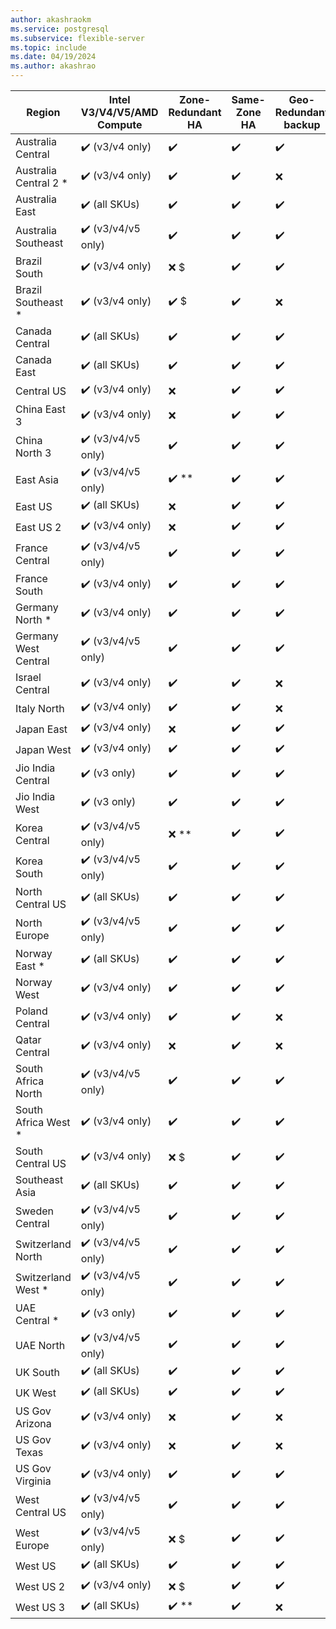 ```yaml
---
author: akashraokm
ms.service: postgresql
ms.subservice: flexible-server
ms.topic: include
ms.date: 04/19/2024
ms.author: akashrao
---
```

| Region | Intel V3/V4/V5/AMD Compute | Zone-Redundant HA | Same-Zone HA | Geo-Redundant backup | 
| ------ | -------------------------- | ----------------- | ------------ | -------------------- | 
| Australia Central | :heavy_check_mark: (v3/v4 only) | :heavy_check_mark: | :heavy_check_mark: | :heavy_check_mark: | 
| Australia Central 2 * | :heavy_check_mark: (v3/v4 only) | :heavy_check_mark: | :heavy_check_mark: | :x: | 
| Australia East | :heavy_check_mark: (all SKUs) | :heavy_check_mark: | :heavy_check_mark: | :heavy_check_mark: | 
| Australia Southeast | :heavy_check_mark: (v3/v4/v5 only) | :heavy_check_mark: | :heavy_check_mark: | :heavy_check_mark: | 
| Brazil South | :heavy_check_mark: (v3/v4 only) | :x: $ | :heavy_check_mark: | :heavy_check_mark: | 
| Brazil Southeast * | :heavy_check_mark: (v3/v4 only) | :heavy_check_mark: $ | :heavy_check_mark: | :x: | 
| Canada Central | :heavy_check_mark: (all SKUs) | :heavy_check_mark: | :heavy_check_mark: | :heavy_check_mark: | 
| Canada East | :heavy_check_mark: (all SKUs) | :heavy_check_mark: | :heavy_check_mark: | :heavy_check_mark: | 
| Central US | :heavy_check_mark: (v3/v4 only) | :x: | :heavy_check_mark: | :heavy_check_mark: | 
| China East 3 | :heavy_check_mark: (v3/v4 only) | :x: | :heavy_check_mark: | :heavy_check_mark: | 
| China North 3 | :heavy_check_mark: (v3/v4/v5 only) | :heavy_check_mark: | :heavy_check_mark: | :heavy_check_mark: | 
| East Asia | :heavy_check_mark: (v3/v4/v5 only) | :heavy_check_mark: ** | :heavy_check_mark: | :heavy_check_mark: | 
| East US | :heavy_check_mark: (all SKUs) | :x: | :heavy_check_mark: | :heavy_check_mark: | 
| East US 2 | :heavy_check_mark: (v3/v4 only) | :x: | :heavy_check_mark: | :heavy_check_mark: | 
| France Central | :heavy_check_mark: (v3/v4/v5 only) | :heavy_check_mark: | :heavy_check_mark: | :heavy_check_mark: | 
| France South | :heavy_check_mark: (v3/v4 only) | :heavy_check_mark: | :heavy_check_mark: | :heavy_check_mark: | 
| Germany North * | :heavy_check_mark: (v3/v4 only) | :heavy_check_mark: | :heavy_check_mark: | :heavy_check_mark: | 
| Germany West Central | :heavy_check_mark: (v3/v4/v5 only) | :heavy_check_mark: | :heavy_check_mark: | :heavy_check_mark: | 
| Israel Central | :heavy_check_mark: (v3/v4 only) | :heavy_check_mark: | :heavy_check_mark: | :x: | 
| Italy North | :heavy_check_mark: (v3/v4 only) | :heavy_check_mark: | :heavy_check_mark: | :x: | 
| Japan East | :heavy_check_mark: (v3/v4 only) | :x: | :heavy_check_mark: | :heavy_check_mark: | 
| Japan West | :heavy_check_mark: (v3/v4 only) | :heavy_check_mark: | :heavy_check_mark: | :heavy_check_mark: | 
| Jio India Central | :heavy_check_mark: (v3 only) | :heavy_check_mark: | :heavy_check_mark: | :heavy_check_mark: | 
| Jio India West | :heavy_check_mark: (v3 only) | :heavy_check_mark: | :heavy_check_mark: | :heavy_check_mark: | 
| Korea Central | :heavy_check_mark: (v3/v4/v5 only) | :x: ** | :heavy_check_mark: | :heavy_check_mark: | 
| Korea South | :heavy_check_mark: (v3/v4/v5 only) | :heavy_check_mark: | :heavy_check_mark: | :heavy_check_mark: | 
| North Central US | :heavy_check_mark: (all SKUs) | :heavy_check_mark: | :heavy_check_mark: | :heavy_check_mark: | 
| North Europe | :heavy_check_mark: (v3/v4/v5 only) | :heavy_check_mark: | :heavy_check_mark: | :heavy_check_mark: | 
| Norway East * | :heavy_check_mark: (all SKUs) | :heavy_check_mark: | :heavy_check_mark: | :heavy_check_mark: | 
| Norway West | :heavy_check_mark: (v3/v4 only) | :heavy_check_mark: | :heavy_check_mark: | :heavy_check_mark: | 
| Poland Central | :heavy_check_mark: (v3/v4 only) | :heavy_check_mark: | :heavy_check_mark: | :x: | 
| Qatar Central | :heavy_check_mark: (v3/v4 only) | :x: | :heavy_check_mark: | :x: | 
| South Africa North | :heavy_check_mark: (v3/v4/v5 only) | :heavy_check_mark: | :heavy_check_mark: | :heavy_check_mark: | 
| South Africa West * | :heavy_check_mark: (v3/v4 only) | :heavy_check_mark: | :heavy_check_mark: | :heavy_check_mark: | 
| South Central US | :heavy_check_mark: (v3/v4 only) | :x: $ | :heavy_check_mark: | :heavy_check_mark: | 
| Southeast Asia | :heavy_check_mark: (all SKUs) | :heavy_check_mark: | :heavy_check_mark: | :heavy_check_mark: | 
| Sweden Central | :heavy_check_mark: (v3/v4/v5 only) | :heavy_check_mark: | :heavy_check_mark: | :heavy_check_mark: | 
| Switzerland North | :heavy_check_mark: (v3/v4/v5 only) | :heavy_check_mark: | :heavy_check_mark: | :heavy_check_mark: | 
| Switzerland West * | :heavy_check_mark: (v3/v4/v5 only) | :heavy_check_mark: | :heavy_check_mark: | :heavy_check_mark: | 
| UAE Central * | :heavy_check_mark: (v3 only) | :heavy_check_mark: | :heavy_check_mark: | :heavy_check_mark: | 
| UAE North | :heavy_check_mark: (v3/v4/v5 only) | :heavy_check_mark: | :heavy_check_mark: | :heavy_check_mark: | 
| UK South | :heavy_check_mark: (all SKUs) | :heavy_check_mark: | :heavy_check_mark: | :heavy_check_mark: | 
| UK West | :heavy_check_mark: (all SKUs) | :heavy_check_mark: | :heavy_check_mark: | :heavy_check_mark: | 
| US Gov Arizona | :heavy_check_mark: (v3/v4 only) | :x: | :heavy_check_mark: | :x: | 
| US Gov Texas | :heavy_check_mark: (v3/v4 only) | :x: | :heavy_check_mark: | :x: | 
| US Gov Virginia | :heavy_check_mark: (v3/v4 only) | :heavy_check_mark: | :heavy_check_mark: | :heavy_check_mark: | 
| West Central US | :heavy_check_mark: (v3/v4/v5 only) | :heavy_check_mark: | :heavy_check_mark: | :heavy_check_mark: | 
| West Europe | :heavy_check_mark: (v3/v4/v5 only) | :x: $ | :heavy_check_mark: | :heavy_check_mark: | 
| West US | :heavy_check_mark: (all SKUs) | :heavy_check_mark: | :heavy_check_mark: | :heavy_check_mark: | 
| West US 2 | :heavy_check_mark: (v3/v4 only) | :x: $ | :heavy_check_mark: | :heavy_check_mark: | 
| West US 3 | :heavy_check_mark: (all SKUs) | :heavy_check_mark: ** | :heavy_check_mark: | :x: | 
